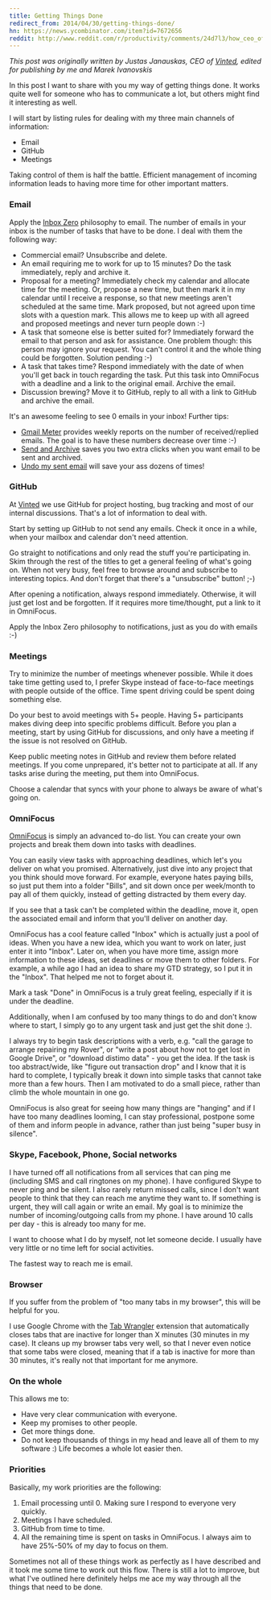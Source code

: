```yaml
---
title: Getting Things Done
redirect_from: 2014/04/30/getting-things-done/
hn: https://news.ycombinator.com/item?id=7672656
reddit: http://www.reddit.com/r/productivity/comments/24d7l3/how_ceo_of_vinted_gets_things_done/
---
```


_This post was originally written by Justas Janauskas, CEO of [Vinted](//vinted.com), edited for publishing by me and Marek Ivanovskis_

In this post I want to share with you my way of getting things done. It works quite well for someone who has to communicate a lot, but others might find it interesting as well.

I will start by listing rules for dealing with my three main channels of information:

* Email
* GitHub
* Meetings

Taking control of them is half the battle. Efficient management of incoming information leads to having more time for other important matters.

### Email

Apply the [Inbox Zero](http://inboxzero.com/) philosophy to email. The number of emails in your inbox is the number of tasks that have to be done. I deal with them the following way:

* Commercial email? Unsubscribe and delete.
* An email requiring me to work for up to 15 minutes? Do the task immediately, reply and archive it.
* Proposal for a meeting? Immediately check my calendar and allocate time for the meeting. Or, propose a new time, but then mark it in my calendar until I receive a response, so that new meetings aren't scheduled at the same time. Mark proposed, but not agreed upon time slots with a question mark. This allows me to keep up with all agreed and proposed meetings and never turn people down :-)
* A task that someone else is better suited for? Immediately forward the email to that person and ask for assistance. One problem though: this person may ignore your request. You can't control it and the whole thing could be forgotten. Solution pending :-)
* A task that takes time? Respond immediately with the date of when you'll get back in touch regarding the task. Put this task into OmniFocus with a deadline and a link to the original email. Archive the email.
* Discussion brewing? Move it to GitHub, reply to all with a link to GitHub and archive the email.

It's an awesome feeling to see 0 emails in your inbox! Further tips:

* [Gmail Meter](http://gmailmeter.com/) provides weekly reports on the number of received/replied emails. The goal is to have these numbers decrease over time :-)
* [Send and Archive](http://www.webmonkey.com/2012/12/gmails-send-and-archive-feature-graduates-from-gmail-labs/) saves you two extra clicks when you want email to be sent and archived.
* [Undo my sent email](https://support.google.com/mail/answer/1284885?hl=en) will save your ass dozens of times!

### GitHub

At [Vinted](//vinted.com) we use GitHub for project hosting, bug tracking and most of our internal discussions. That's a lot of information to deal with.

Start by setting up GitHub to not send any emails. Check it once in a while, when your mailbox and calendar don't need attention.

Go straight to notifications and only read the stuff you're participating in. Skim through the rest of the titles to get a general feeling of what's going on. When not very busy, feel free to browse around and subscribe to interesting topics. And don't forget that there's a "unsubscribe" button! ;-)

After opening a notification, always respond immediately. Otherwise, it will just get lost and be forgotten. If it requires more time/thought, put a link to it in OmniFocus.

Apply the Inbox Zero philosophy to notifications, just as you do with emails :-)

### Meetings

Try to minimize the number of meetings whenever possible. While it does take time getting used to, I prefer Skype instead of face-to-face meetings with people outside of the office. Time spent driving could be spent doing something else.

Do your best to avoid meetings with 5+ people. Having 5+ participants makes diving deep into specific problems difficult. Before you plan a meeting, start by using GitHub for discussions, and only have a meeting if the issue is not resolved on GitHub.

Keep public meeting notes in GitHub and review them before related meetings. If you come unprepared, it's better not to participate at all. If any tasks arise during the meeting, put them into OmniFocus.

Choose a calendar that syncs with your phone to always be aware of what's going on.

### OmniFocus

[OmniFocus](//www.omnigroup.com/omnifocus) is simply an advanced to-do list. You can create your own projects and break them down into tasks with deadlines.

You can easily view tasks with approaching deadlines, which let's you deliver on what you promised. Alternatively, just dive into any project that you think should move forward. For example, everyone hates paying bills, so just put them into a folder "Bills", and sit down once per week/month to pay all of them quickly, instead of getting distracted by them every day.

If you see that a task can't be completed within the deadline, move it, open the associated email and inform that you'll deliver on another day.

OmniFocus has a cool feature called "Inbox" which is actually just a pool of ideas. When you have a new idea, which you want to work on later, just enter it into "Inbox". Later on, when you have more time, assign more information to these ideas, set deadlines or move them to other folders. For example, a while ago I had an idea to share my GTD strategy, so I put it in the "Inbox". That helped me not to forget about it.

Mark a task "Done" in OmniFocus is a truly great feeling, especially if it is under the deadline.

Additionally, when I am confused by too many things to do and don't know where to start, I simply go to any urgent task and just get the shit done :).

I always try to begin task descriptions with a verb, e.g. "call the garage to arrange repairing my Rover", or "write a post about how not to get lost in Google Drive", or "download distimo data" - you get the idea. If the task is too abstract/wide, like "figure out transaction drop" and I know that it is hard to complete, I typically break it down into simple tasks that cannot take more than a few hours. Then I am motivated to do a small piece, rather than climb the whole mountain in one go.

OmniFocus is also great for seeing how many things are "hanging" and if I have too many deadlines looming, I can stay professional, postpone some of them and inform people in advance, rather than just being "super busy in silence".

### Skype, Facebook, Phone, Social networks

I have turned off all notifications from all services that can ping me (including SMS and call ringtones on my phone). I have configured Skype to never ping and be silent. I also rarely return missed calls, since I don't want people to think that they can reach me anytime they want to. If something is urgent, they will call again or write an email. My goal is to minimize the number of incoming/outgoing calls from my phone. I have around 10 calls per day - this is already too many for me.

I want to choose what I do by myself, not let someone decide. I usually have very little or no time left for social activities.

The fastest way to reach me is email.

### Browser

If you suffer from the problem of "too many tabs in my browser", this will be helpful for you.

I use Google Chrome with the [Tab Wrangler](https://chrome.google.com/webstore/detail/tab-wrangler/egnjhciaieeiiohknchakcodbpgjnchh?hl=en) extension that automatically closes tabs that are inactive for longer than X minutes (30 minutes in my case). It cleans up my browser tabs very well, so that I never even notice that some tabs were closed, meaning that if a tab is inactive for more than 30 minutes, it's really not that important for me anymore.

### On the whole

This allows me to:

* Have very clear communication with everyone.
* Keep my promises to other people.
* Get more things done.
* Do not keep thousands of things in my head and leave all of them to my software :) Life becomes a whole lot easier then.

### Priorities

Basically, my work priorities are the following:

1. Email processing until 0. Making sure I respond to everyone very quickly.
2. Meetings I have scheduled.
3. GitHub from time to time.
4. All the remaining time is spent on tasks in OmniFocus. I always aim to have 25%-50% of my day to focus on them.

Sometimes not all of these things work as perfectly as I have described and it took me some time to work out this flow. There is still a lot to improve, but what I've outlined here definitely helps me ace my way through all the things that need to be done.
